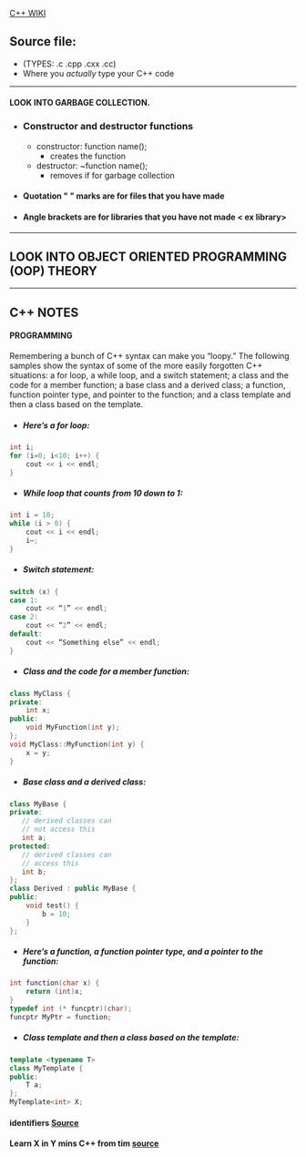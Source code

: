 [C++ WIKI](https://en.wikipedia.org/wiki/C%2B%2B)
## Source file:
  - (TYPES: .c .cpp .cxx .cc)
  - Where you _actually_ type your C++ code


---
#### LOOK INTO GARBAGE COLLECTION.

- ### Constructor and destructor functions
  - constructor: function name();
    - creates the function
  - destructor: ~function name();
    - removes if for garbage collection


- #### Quotation " " marks are for files that you have made

- #### Angle brackets are for libraries that you have not made < ex library>


---
## LOOK INTO OBJECT ORIENTED PROGRAMMING (OOP) THEORY


---


## C++ NOTES


#### PROGRAMMING
Remembering a bunch of C++ syntax can make you “loopy.” The following samples show the syntax of some of the more easily forgotten C++ situations: a for loop, a while loop, and a switch statement; a class and the code for a member function; a base class and a derived class; a function, function pointer type, and pointer to the function; and a class template and then a class based on the template.

- ##### Here’s a for loop:
``` c++
int i;
for (i=0; i<10; i++) {
    cout << i << endl;
}
```

- ##### While loop that counts from 10 down to 1:
```c++
int i = 10;
while (i > 0) {
    cout << i << endl;
    i—;
}
```
- ##### Switch statement:
```c++
switch (x) {
case 1:
    cout << “1” << endl;
case 2:
    cout << “2” << endl;
default:
    cout << “Something else” << endl;
}
```


- ##### Class and the code for a member function:
```c++
class MyClass {
private:
    int x;
public:
    void MyFunction(int y);
};
void MyClass::MyFunction(int y) {
    x = y;
}
```



- #####  Base class and a derived class:
```c++
class MyBase {
private:
   // derived classes can
   // not access this
   int a;   
protected:
   // derived classes can
   // access this
   int b;   
};
class Derived : public MyBase {
public:
    void test() {
        b = 10;
    }
};
```
- ##### Here’s a function, a function pointer type, and a pointer to the function:
```c++
int function(char x) {
    return (int)x;
}
typedef int (* funcptr)(char);
funcptr MyPtr = function;
```
- ##### Class template and then a class based on the template:
``` c++
template <typename T>
class MyTemplate {
public:
    T a;
};
MyTemplate<int> X;
```


#### identifiers [Source](http://en.cppreference.com/w/cpp/language/identifiers)
#### Learn X in Y mins C++ from tim [source](https://learnxinyminutes.com/docs/c++/)
